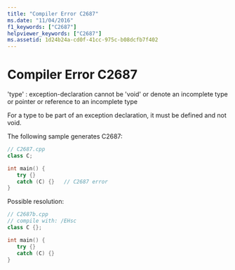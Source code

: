 ```yaml
---
title: "Compiler Error C2687"
ms.date: "11/04/2016"
f1_keywords: ["C2687"]
helpviewer_keywords: ["C2687"]
ms.assetid: 1d24b24a-cd0f-41cc-975c-b08dcfb7f402
---
```

# Compiler Error C2687

'type' : exception-declaration cannot be 'void' or denote an incomplete type or pointer or reference to an incomplete type

For a type to be part of an exception declaration, it must be defined and not void.

The following sample generates C2687:

```cpp
// C2687.cpp
class C;

int main() {
   try {}
   catch (C) {}   // C2687 error
}
```

Possible resolution:

```cpp
// C2687b.cpp
// compile with: /EHsc
class C {};

int main() {
   try {}
   catch (C) {}
}
```
